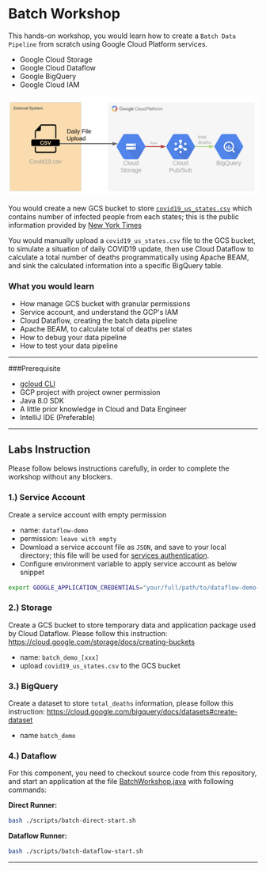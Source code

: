 # Batch Workshop
This hands-on workshop, you would learn how to create a `Batch Data Pipeline` from scratch 
using Google Cloud Platform services.

- Google Cloud Storage
- Google Cloud Dataflow
- Google BigQuery
- Google Cloud IAM

![overview](./img/batch-001.png)

You would create a new GCS bucket to store [`covid19_us_states.csv`](./resources/covid19_us_states.csv) which contains number of
infected people from each states; this is the public information provided by [New York Times](https://console.cloud.google.com/marketplace/product/the-new-york-times/covid19_us_cases?project=dataflow-demo-283112&folder=&organizationId=)

You would manually upload a `covid19_us_states.csv` file to the GCS bucket, to simulate a situation of daily COVID19 update,  then use
Cloud Dataflow to calculate a total number of deaths programmatically using Apache BEAM, and sink the calculated information into a specific BigQuery table. 

### What you would learn
- How manage GCS bucket with granular permissions
- Service account, and understand the GCP's IAM
- Cloud Dataflow, creating the batch data pipeline 
- Apache BEAM, to calculate total of deaths per states
- How to debug your data pipeline
- How to test your data pipeline
 

---

###Prerequisite
- [gcloud CLI](https://cloud.google.com/sdk/docs/quickstart-macos)
- GCP project with project owner permission
- Java 8.0 SDK
- A little prior knowledge in Cloud and Data Engineer
- IntelliJ IDE (Preferable)


---

## Labs Instruction
Please follow belows instructions carefully, in order to complete the workshop without any blockers.

### 1.) Service Account
Create a service account with empty permission
- name: `dataflow-demo`
- permission: `leave with empty`
- Download a service account file as `JSON`, and save to your local directory; this file will be used for 
[services authentication](https://cloud.google.com/docs/authentication/production).
- Configure environment variable to apply service account as below snippet
```bash
export GOOGLE_APPLICATION_CREDENTIALS="your/full/path/to/dataflow-demo-service-account.json"
```

### 2.) Storage
Create a GCS bucket to store temporary data and application package used by Cloud Dataflow.
Please follow this instruction: https://cloud.google.com/storage/docs/creating-buckets
- name: `batch_demo_[xxx]`
- upload `covid19_us_states.csv` to the GCS bucket

### 3.) BigQuery
Create a dataset to store `total_deaths` information, please follow this instruction: 
https://cloud.google.com/bigquery/docs/datasets#create-dataset
- name `batch_demo`

### 4.) Dataflow
For this component, you need to checkout source code from this repository, and start an application at the file 
[BatchWorkshop.java](../src/main/java/org/rdp/googlecloud/BatchWorkshop.java) with following commands:

**Direct Runner:**
```bash
bash ./scripts/batch-direct-start.sh
```

**Dataflow Runner:**
```bash
bash ./scripts/batch-dataflow-start.sh
```

---
